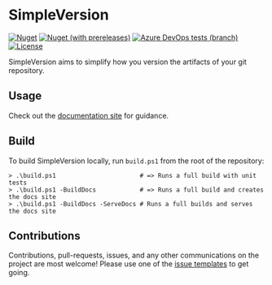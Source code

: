 SimpleVersion
=============
[![Nuget](https://img.shields.io/nuget/v/SimpleVersion.Core.svg?logo=nuget)][NugetRel]
[![Nuget (with prereleases)](https://img.shields.io/nuget/vpre/SimpleVersion.Core.svg?logo=nuget)][NugetPre]
[![Azure DevOps tests (branch)](https://img.shields.io/azure-devops/tests/Kieranties/SimpleVersion/1/master.svg?logo=azuredevops)][AzureRelease]
[![License](https://img.shields.io/github/license/Kieranties/SimpleVersion.svg?logo=github)][License]

SimpleVersion aims to simplify how you version the artifacts of your git repository.

Usage
-----
Check out the [documentation site][docs] for guidance.

Build
-----

To build SimpleVersion locally, run `build.ps1` from the root of the repository:
```posh
> .\build.ps1                       # => Runs a full build with unit tests
> .\build.ps1 -BuildDocs            # => Runs a full build and creates the docs site
> .\build.ps1 -BuildDocs -ServeDocs # Runs a full builds and serves the docs site
```

Contributions
-------------

Contributions, pull-requests, issues, and any other communications on the project
are most welcome!  Please use one of the [issue templates] to get going.

[NugetRel]:         https://www.nuget.org/packages?q=SimpleVersion&prerel=false
[NugetPre]:         https://www.nuget.org/packages?q=SimpleVersion
[AzureRelease]:     https://dev.azure.com/Kieranties/SimpleVersion/_build?definitionId=1
[License]:          https://kieranties.mit-license.org/
[Docs]:             https://simpleversion.kieranties.com
[Issue Templates]:  https://github.com/Kieranties/SimpleVersion/issues/new/choose
